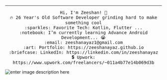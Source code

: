 <!-- <img src="https://raw.githubusercontent.com/saadpasta/saadpasta/master/Banner%20%20(1).png"/> -->
 <hr></hr>
<p align="center">
  <samp>
    Hi, I'm Zeeshan! 👋 <br>
    🔥 26 Year's Old Software Developer grinding hard to make something cool  <br>
    :sparkles: Favorite Tech: Kotlin, Flutter ... <br>
    :notebook: I’m currently learning Advance Android Development... 😭  <br>
    :email:	zeeshanayaz1@gmail.com <br>
    :art: Portfolio: https://zeeshanayaz.github.io <br>
    :briefcase: LinkedIn: https://linkedin.com/in/zeeshanayaz <br>
    💲 Upwork: https://www.upwork.com/freelancers/~011a4b77e14b069d3b <br>
  </samp>
</p>

![enter image description here](https://github-readme-stats.vercel.app/api?username=zeeshanayaz&&show_icons=true&title_color=ffffff&icon_color=bb2acf&text_color=daf7dc&bg_color=151515)
